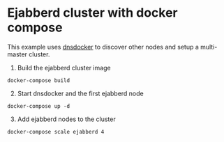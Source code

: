 # Ejabberd cluster with docker compose

This example uses [dnsdocker](https://github.com/tonistiigi/dnsdock) to discover other nodes and setup a multi-master cluster.

1. Build the ejabberd cluster image

```
docker-compose build
```

2. Start dnsdocker and the first ejabberd node

```
docker-compose up -d
```

3. Add ejabberd nodes to the cluster

```
docker-compose scale ejabberd 4
```
